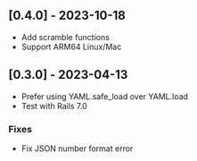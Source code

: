## [0.4.0] - 2023-10-18
- Add scramble functions
- Support ARM64 Linux/Mac

## [0.3.0] - 2023-04-13
- Prefer using YAML.safe_load over YAML.load
- Test with Rails 7.0

### Fixes
- Fix JSON number format error
